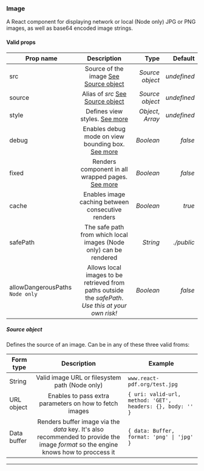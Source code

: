 ### Image

A React component for displaying network or local (Node only) JPG or PNG images, as well as base64 encoded image strings.

#### Valid props

| Prop name                       |                                             Description                                             |              Type |     Default |
| ------------------------------- | :-------------------------------------------------------------------------------------------------: | ----------------: | ----------: |
| src                             |                 Source of the image [See Source object](/components#source-object)                  |   _Source object_ | _undefined_ |
| source                          |                    Alias of _src_ [See Source object](/components#source-object)                    |   _Source object_ | _undefined_ |
| style                           |                              Defines view styles. [See more](/styling)                              | _Object_, _Array_ | _undefined_ |
| debug                           |              Enables debug mode on view bounding box. [See more](/advanced#debugging)               |         _Boolean_ |     _false_ |
| fixed                           |             Renders component in all wrapped pages. [See more](/advanced#page-wrapping)              |         _Boolean_ |     _false_ |
| cache                           |                          Enables image caching between consecutive renders                          |         _Boolean_ |      _true_ |
| safePath                        |                  The safe path from which local images (Node only) can be rendered                  |          _String_ |  _./public_ |
| allowDangerousPaths `Node only` | Allows local images to be retrieved from paths outside the _safePath_. _Use this at your own risk!_ |         _Boolean_ |     _false_ |

##### Source object

Defines the source of an image. Can be in any of these three valid froms:

| Form type   |                                                            Description                                                             | Example                                                    |
| ----------- | :--------------------------------------------------------------------------------------------------------------------------------: | ---------------------------------------------------------- |
| String      |                                           Valid image URL or filesystem path (Node only)                                           | `www.react-pdf.org/test.jpg`                               |
| URL object  |                                       Enables to pass extra parameters on how to fetch images                                       | `{ uri: valid-url, method: 'GET', headers: {}, body: '' }` |
| Data buffer | Renders buffer image via the _data_ key. It's also recommended to provide the image _format_ so the engine knows how to proccess it | `{ data: Buffer, format: 'png' \| 'jpg' }`                 |

---
